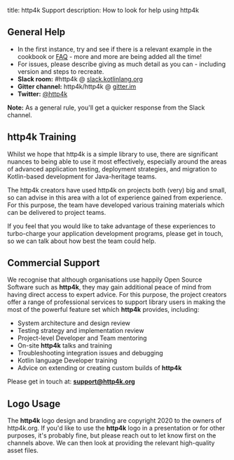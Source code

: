 title: http4k Support
description: How to look for help using http4k

## General Help
- In the first instance, try and see if there is a relevant example in the cookbook or [FAQ](/faq) - more and more are being added all the time!
- For issues, please describe giving as much detail as you can - including version and steps to recreate.
- **Slack room:** #http4k @ <a href="http://slack.kotlinlang.org/">slack.kotlinlang.org</a>
- **Gitter channel:** http4k/http4k @ <a href="https://gitter.im/http4k/http4k">gitter.im</a> 
- **Twitter:** <a href="https://twitter.com/http4k">@http4k</a>

**Note:** As a general rule, you'll get a quicker response from the Slack channel.

## http4k Training
Whilst we hope that http4k is a simple library to use, there are significant nuances to being able to use it most effectively, especially around the areas of advanced application testing, deployment strategies, and migration to Kotlin-based development for Java-heritage teams.

The http4k creators have used http4k on projects both (very) big and small, so can advise in this area with a lot of experience gained from experience. For this purpose, the team have developed various training materials which can be delivered to project teams.

If you feel that you would like to take advantage of these experiences to turbo-charge your application development programs, please get in touch, so we can talk about how best the team could help.

## Commercial Support
We recognise that although organisations use happily Open Source Software such as **http4k**, they may gain additional peace of mind from having direct access to expert advice. For this purpose, the project creators offer a range of professional services to support library users in making the most of the powerful feature set which **http4k** provides, including:

- System architecture and design review
- Testing strategy and implementation review
- Project-level Developer and Team mentoring
- On-site **http4k** talks and training
- Troubleshooting integration issues and debugging
- Kotlin language Developer training
- Advice on extending or creating custom builds of **http4k**

Please get in touch at: **[support@http4k.org](mailto:support@http4k.org)**

## Logo Usage
The **http4k** logo design and branding are copyright 2020 to the owners of http4k.org. If you'd like to use the **http4k** logo in a presentation or for other purposes, it's probably fine, but please reach out to let know first on the channels above. We can then look at providing the relevant high-quality asset files.

